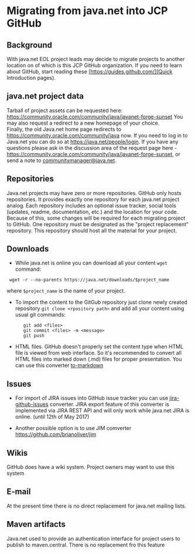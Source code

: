 # Migrating from java.net into JCP GitHub

## Background
With java.net EOL project leads may decide to migrate projects to another location on of which is this JCP GitHub organization.
If you need to learn about GitHub, start reading these [https://guides.github.com/](Quick Introduction pages).


## java.net project data
Tarball of project assets can be requested here: https://community.oracle.com/community/java/javanet-forge-sunset You may also request a redirect to a new homepage of your choice.  
Finally, the old Java.net home page redirects to https://community.oracle.com/community/java now. If you need to log in to Java.net you can do so at https://java.net/people/login.
If you have any questions please ask in the discussion area of the request page here - https://community.oracle.com/community/java/javanet-forge-sunset, or send a note to communitymanager@java.net. 


## Repositories
Java.net projects may have zero or more repositories. GitHub only hosts repositories.
It provides exactly one repository for each java.net project analog.
Each repository includes an optional issue tracker, social tools (updates, readme, documentation, etc.) and the location for your code.
Because of this, some changes will be required for each migrating project to GitHub.
One repository must be designated as the "project replacement" repository. This repository should host all the material for your project.


## Downloads

   * While java.net is online you can download all your content `wget` command:
   ```
	wget -r --no-parents https://java.net/downloads/$project_name
   ``` 
   where `$project_name` is the name of your project.

   * To import the content to the GitGub repository just clone newly created repository `git clone <rpository path>` and add all your content using usual git commands:
     ``` 
        git add <files>
        git commit <files> -m <message>
        git push
     ```
  
   * HTML files. GitHub doesn't properly set the content type when HTML file is viewed from web interface. 
     So it's recommended to convert all HTML files into marked down (.md) files for proper presentation.
     You can use this converter [to-markdown](https://github.com/domchristie/to-markdown)
     

## Issues
   
   * For import of JIRA issues into GitHub issue tracker you can use [jira-github-issues](https://github.com/doctrine/jira-github-issues) converter.
     JIRA export feature of this converter is implemented via JIRA REST API and will only work while java.net JIRA is online. (until 12th of May 2017)

   * Another possible option is to use JIM comverter https://github.com/brianoliver/jim



## Wikis
GitHub does have a wiki system. Project owners may want to use this system

## E-mail

At the present time there is no direct replacement for java.net mailing lists.


## Maven artifacts
 
Java.net used to provide an authentication interface for project users to publish to maven.central.
There is no replacement fro this feature
    